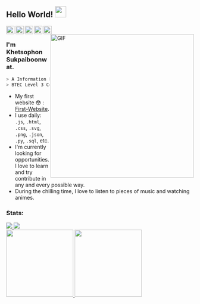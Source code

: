 ## Hello World! <img src="https://raw.githubusercontent.com/iampavangandhi/iampavangandhi/master/gifs/Hi.gif" width="30px"></h2>

<a href="https://www.facebook.com/rrezilz/">
  <img align="left" alt="Khetsophon's Facebook" width="22px" src="https://img-premium.flaticon.com/png/512/739/premium/739135.png?token=exp=1628787120~hmac=174a7b93e7e106815c5da19c520c39b1" />
</a>
<a href="https://github.com/rezilz">
  <img align="left" alt="Khetsophon's Github" width="22px" src="https://image.flaticon.com/icons/png/512/733/733553.png" />
</a>
<a href="mailto: khetsophon.suk@gmail.com">
  <img align="left" alt="Khetsophon's Email" width="22px" src="https://img-premium.flaticon.com/png/512/2374/premium/2374449.png?token=exp=1628787196~hmac=68464c4f66ab20da6fea55561f0287a0" />
</a>
<a href="https://open.spotify.com/user/22uvpvckyrpvresappf77uxui?si=3aa41a96f5384a85">
  <img align="left" alt="Khetsophon's Spotify" width="22px" src="https://image.flaticon.com/icons/png/512/270/270823.png" />
</a>
<a href="https://myanimelist.net/animelist/rezilz?status=7&order=4&order2=0">
  <img align="left" alt="Khetsophon's MAL" width="22px" src="https://pbs.twimg.com/profile_images/1190380284295950339/Py6XnxvH_400x400.jpg" />
</a>

<br />
<img align="right" width= "385px" alt="GIF" src="https://c.tenor.com/bfnPEuMuOFIAAAAC/naruto-yay.gif" />

### I'm Khetsophon Sukpaiboonwat.
````bash
> A Information Engineering Student From KMITL, Thailand. 
> BTEC Level 3 Certiﬁcate in Information Technology. 
````
- My first website 😳 : [First-Website](https://rezilz.github.io/First-Website/).
- I use daily: `.js`, `.html`, `.css`, `.svg`, `.png`, `.json`, `.py`, `.sql`, etc.
- I'm currently looking for opportunities. I love to learn and try contribute in any and every possible way.
- During the chilling time, I love to listen to pieces of music and watching animes.

### Stats:
<a href="https://github.com/rezilz">
  <img src="https://img.shields.io/github/followers/rezilz">
</a>
<a href="https://github.com/rezilz">
   <img src="https://komarev.com/ghpvc/?username=rezilz">
</a><br/>
<a href="https://github.com/rezilz">
  <img height="180em" src="https://github-readme-stats.vercel.app/api?username=rezilz&show_icons=true&title_color=fff&icon_color=79ff97&text_color=9f9f9f&bg_color=151515" />
  <img height="180em" src="https://github-readme-stats.vercel.app/api/top-langs/?username=rezilz&theme=buefy&layout=compact&icon_color=79ff97&text_color=9f9f9f&bg_color=151515" />
</a>


